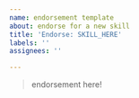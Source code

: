 ```yaml
---
name: endorsement template
about: endorse for a new skill
title: 'Endorse: SKILL_HERE'
labels: ''
assignees: ''

---
```


> endorsement here!
